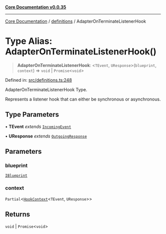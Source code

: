 [**Core Documentation v0.0.35**](../../README.md)

***

[Core Documentation](../../modules.md) / [definitions](../README.md) / AdapterOnTerminateListenerHook

# Type Alias: AdapterOnTerminateListenerHook()

> **AdapterOnTerminateListenerHook**: \<`TEvent`, `UResponse`\>(`blueprint`, `context`) => `void` \| `Promise`\<`void`\>

Defined in: [src/definitions.ts:248](https://github.com/stonemjs/core/blob/83759020101bdf94fc7c7a0d8609e63689d57c0f/src/definitions.ts#L248)

AdapterOnTerminateListenerHook Type.

Represents a listener hook that can either be synchronous or asynchronous.

## Type Parameters

• **TEvent** *extends* [`IncomingEvent`](../../events/IncomingEvent/classes/IncomingEvent.md)

• **UResponse** *extends* [`OutgoingResponse`](../../events/OutgoingResponse/classes/OutgoingResponse.md)

## Parameters

### blueprint

[`IBlueprint`](IBlueprint.md)

### context

`Partial`\<[`HookContext`](../interfaces/HookContext.md)\<`TEvent`, `UResponse`\>\>

## Returns

`void` \| `Promise`\<`void`\>
